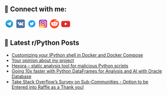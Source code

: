 ## 🔎 Connect with me:
[<img src="https://github.com/bullbesh/bullbesh/blob/main/images/Telegram.png" width="32" height="32" />](https://t.me/bullbesh)
[<img src="https://github.com/bullbesh/bullbesh/blob/main/images/VK.png" width="32" height="32" />](https://vk.com/bullbesh)
[<img src="https://github.com/bullbesh/bullbesh/blob/main/images/Twitter.png" width="32" height="32" />](https://twitter.com/bullbesh1)
[<img src="https://github.com/bullbesh/bullbesh/blob/main/images/Instagram.png" width="32" height="32" />](https://www.instagram.com/bullbesh)
[<img src="https://github.com/bullbesh/bullbesh/blob/main/images/Reddit.png" width="32" height="32" />](https://www.reddit.com/user/bullbesh)
[<img src="https://github.com/bullbesh/bullbesh/blob/main/images/YouTube.png" width="32" height="32" />](https://www.youtube.com/channel/UCtfjRs6uzgq5mfm8S06WTcg)

## 📕 Latest r/Python Posts
<!-- BLOG-POST-LIST:START -->
- [Customizing your IPython shell in Docker and Docker Compose](https://www.reddit.com/r/Python/comments/1mv2wut/customizing_your_ipython_shell_in_docker_and/)
- [Your opinion about my project](https://www.reddit.com/r/Python/comments/1mv1evo/your_opinion_about_my_project/)
- [Hexora – static analysis tool for malicious Python scripts](https://www.reddit.com/r/Python/comments/1muyltn/hexora_static_analysis_tool_for_malicious_python/)
- [Going 10x faster with Python DataFrames for Analysis and AI with Oracle Database](https://www.reddit.com/r/Python/comments/1muy2z2/going_10x_faster_with_python_dataframes_for/)
- [Take Stack Overflow’s Survey on Sub-Communities - Option to be Entered into Raffle as a Thank you!](https://www.reddit.com/r/Python/comments/1muwj8j/take_stack_overflows_survey_on_subcommunities/)
<!-- BLOG-POST-LIST:END -->

